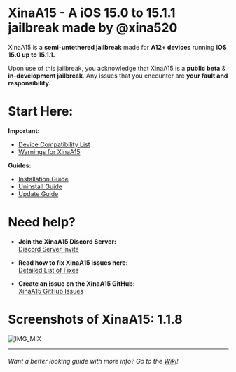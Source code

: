 # XinaA15 - A iOS 15.0 to 15.1.1 jailbreak made by @xina520
XinaA15 is a **semi-untethered jailbreak** made for **A12+ devices** running **iOS 15.0 up to 15.1.1.**

Upon use of this jailbreak, you acknowledge that XinaA15 is a **public beta** & **in-development jailbreak**. Any issues that you encounter are **your fault and responsibility.**

 # Start Here:
 **Important:**
 - [Device Compatibility List](https://github.com/NotDarkn/XinaA15/wiki/Compatibility)
 - [Warnings for XinaA15](https://github.com/NotDarkn/XinaA15/wiki/Warnings)

 **Guides:**
 - [Installation Guide](https://github.com/NotDarkn/XinaA15/blob/main/-INSTALL.md)
 - [Uninstall Guide](https://github.com/NotDarkn/XinaA15/blob/main/-REMOVE.md)
 - [Update Guide](https://github.com/NotDarkn/XinaA15/blob/main/-UPDATE.md)

 # Need help?

 - **Join the XinaA15 Discord Server:<br>**
 [Discord Server Invite](https://discord.gg/xina-a15)

 - **Read how to fix XinaA15 issues here:<br>**
 [Detailed List of Fixes](https://github.com/NotDarkn/XinaA15/wiki/Fixes)

 - **Create an issue on the XinaA15 GitHub:<br>**
 [XinaA15 GitHub Issues](https://github.com/jacksight/xina520_official_jailbreak/issues)

 # Screenshots of XinaA15: 1.1.8
 ![IMG_MIX](https://user-images.githubusercontent.com/73033672/224593228-a0b5de43-4fb3-4722-af5c-8a450ef0f256.PNG)
 ***
 ###### Want a better looking guide with more info? Go to the [Wiki](https://github.com/NotDarkn/XinaA15/wiki)!
